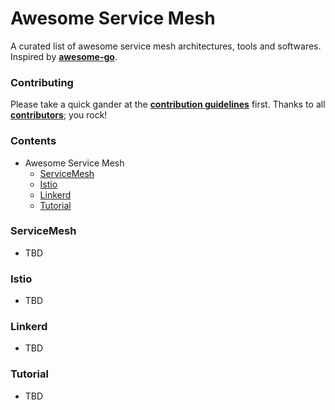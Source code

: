 # Awesome Service Mesh

A curated list of awesome service mesh architectures, tools and  softwares. Inspired by **[awesome-go](https://github.com/avelino/awesome-go)**.

### Contributing

Please take a quick gander at the **[contribution guidelines](https://github.com/ServicemeshCN/awesome-servicemesh/blob/master/CONTRIBUTING.md)** first. Thanks to all **[contributors](https://github.com/ServicemeshCN/awesome-servicemesh/graphs/contributors)**; you rock!

### Contents

- Awesome Service Mesh
  - [ServiceMesh](#servicemesh)
  - [Istio](#istio)
  - [Linkerd](#linerd)
  - [Tutorial](#tutorial)

### ServiceMesh

- TBD

### Istio

- TBD

### Linkerd

- TBD

### Tutorial

- TBD
